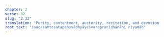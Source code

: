 ```yaml
---
chapter: 2
verse: 32
slug: "2.32"
translation: "Purity, contentment, austerity, recitation, and devotion to the present are the observances."
root_text: "śaucasaṃtoṣatapaḥsvādhyāyeśvarapraṇidhānāni niyamāḥ"
---
```


